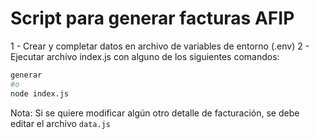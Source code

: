 # Script para generar facturas AFIP

1 - Crear y completar datos en archivo de variables de entorno (.env)
2 - Ejecutar archivo index.js con alguno de los siguientes comandos:

```bash
generar
#o
node index.js
```

Nota: Si se quiere modificar algún otro detalle de facturación, se debe editar el archivo `data.js`
